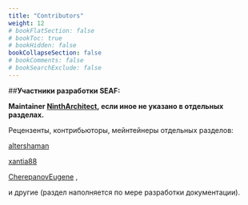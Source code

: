 ```yaml
---
title: "Contributors"
weight: 12
# bookFlatSection: false
# bookToc: true
# bookHidden: false
bookCollapseSection: false
# bookComments: false
# bookSearchExclude: false
---
```



##**Участники разработки SEAF:**


**Maintainer [NinthArchitect](https://github.com/Scicommunity), если
иное не указано в отдельных разделах.**


Рецензенты, контрибьюторы, мейнтейнеры отдельных разделов:  


[altershaman](https://github.com/altershaman)  


[xantia88](https://github.com/xantia88) 


[CherepanovEugene](https://github.com/CherepanovEugene) ,


и другие (раздел наполняется по мере разработки документации).


